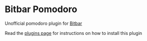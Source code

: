 # Bitbar Pomodoro
Unofficial pomodoro plugin for [Bitbar](https://github.com/matryer/bitbar)

Read the [plugins page](https://github.com/matryer/bitbar-plugins) for
instructions on how to install this plugin
